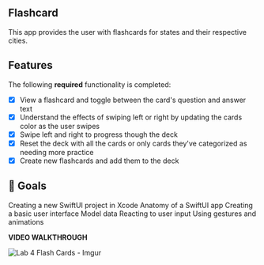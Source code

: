 ## Flashcard
This app provides the user with flashcards for states and their respective cities.

## Features

The following **required** functionality is completed:
- [X] View a flashcard and toggle between the card's question and answer text
- [X] Understand the effects of swiping left or right by updating the cards color as the user swipes
- [X] Swipe left and right to progress though the deck
- [X] Reset the deck with all the cards or only cards they've categorized as needing more practice
- [X] Create new flashcards and add them to the deck

## 🎯 Goals


Creating a new SwiftUI project in Xcode
Anatomy of a SwiftUI app
Creating a basic user interface
Model data
Reacting to user input
Using gestures and animations

**VIDEO WALKTHROUGH**

![Lab 4 Flash Cards - Imgur](https://github.com/Hevander27/BoundaryAnalysis/assets/45948489/423848ce-1ae3-499f-b16c-1109d3dfcfe7)




